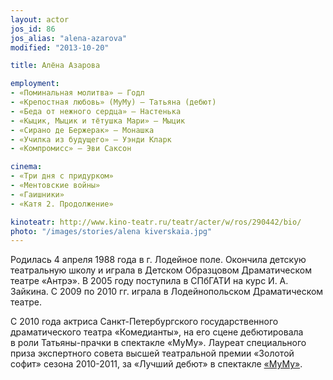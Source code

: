 ```yaml
---
layout: actor
jos_id: 86
jos_alias: "alena-azarova"
modified: "2013-10-20"

title: Алёна Азарова

employment:
- «Поминальная молитва» — Годл
- «Крепостная любовь» (МуМу) — Татьяна (дебют)
- «Беда от нежного сердца» — Настенька
- «Кыцик, Мыцик и тётушка Мари» — Мыцик
- «Сирано де Бержерак» — Монашка
- «Училка из будущего» — Уэнди Кларк
- «Компромисс» — Эви Саксон

cinema:
- «Три дня с придурком»
- «Ментовские войны»
- «Гаишники»
- «Катя 2. Продолжение»

kinoteatr: http://www.kino-teatr.ru/teatr/acter/w/ros/290442/bio/
photo: "/images/stories/alena kiverskaia.jpg"
---
```


Родилась 4 апреля 1988 года в г. Лодейное поле. Окончила детскую театральную школу и играла в Детском Образцовом Драматическом театре «Антрэ». В 2005 году поступила в СПбГАТИ на курс И. А. Зайкина. С 2009 по 2010 гг. играла в Лодейнопольском Драматическом театре.

С 2010 года актриса Санкт-Петербургского государственного драматического театра «Комедианты», на его сцене дебютировала в роли Татьяны-прачки в спектакле «МуМу». Лауреат специального приза экспертного совета высшей театральной премии «Золотой софит» сезона 2010-2011, за «Лучший дебют» в спектакле [«МуМу»](46-mumu.html).
